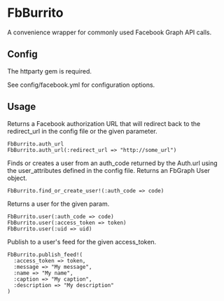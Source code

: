 # FbBurrito

A convenience wrapper for commonly used Facebook Graph API calls.

## Config

The httparty gem is required.

See config/facebook.yml for configuration options.

## Usage

Returns a Facebook authorization URL that will redirect back to the redirect_url in the config file or the given parameter.

    FbBurrito.auth_url
    FbBurrito.auth_url(:redirect_url => "http://some_url")

Finds or creates a user from an auth_code returned by the Auth.url using the user_attributes defined in the config file. Returns an FbGraph User object.

    FbBurrito.find_or_create_user!(:auth_code => code)

Returns a user for the given param.

    FbBurrito.user(:auth_code => code)
    FbBurrito.user(:access_token => token)
    FbBurrito.user(:uid => uid)

Publish to a user's feed for the given access_token.

    FbBurrito.publish_feed!(
      :access_token => token,
      :message => "My message",
      :name => "My name",
      :caption => "My caption",
      :description => "My description"
    )
